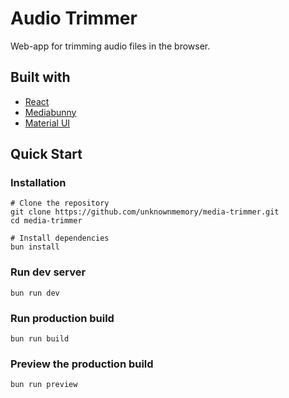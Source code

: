 # Audio Trimmer

Web-app for trimming audio files in the browser. 

## Built with
- [React](https://react.dev/)
- [Mediabunny](https://mediabunny.dev/)
- [Material UI](https://mui.com/material-ui/)

## Quick Start

### Installation
```shell
# Clone the repository
git clone https://github.com/unknownmemory/media-trimmer.git
cd media-trimmer

# Install dependencies
bun install
```

### Run dev server
```shell
bun run dev
```

### Run production build
```shell
bun run build
```

### Preview the production build
```shell
bun run preview
```